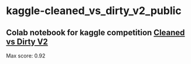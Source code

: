 # kaggle-cleaned_vs_dirty_v2_public
## Colab notebook for kaggle competition [Cleaned vs Dirty V2](https://www.kaggle.com/competitions/platesv2/overview)
Max score: 0.92
